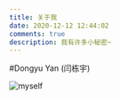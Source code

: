 ```yaml
---
title: 关于我
date: 2020-12-12 12:44:02
comments: true
description: 我有许多小秘密~
---
```


#Dongyu Yan (闫栋宇)

![myself](/images/system/self.jpg)
